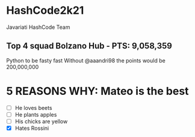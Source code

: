 # HashCode2k21
Javariati HashCode Team

## Top 4 squad Bolzano Hub - PTS: 9,058,359
Python to be fasty fast
Without @aaandri98 the points would be 200,000,000

# 5 REASONS WHY: Mateo is the best
- [ ] He loves beets
- [ ] He plants apples
- [ ] His chicks are yellow
- [x] Hates Rossini
